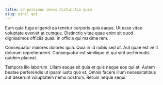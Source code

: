 ```yaml
---
title: ad possimus omnis distinctio quia
slug: nihil qui
---
```


Eum quia fuga eligendi ea tenetur corporis quia eaque. Ut esse vitae voluptate eveniet at cumque. Distinctio vitae quae enim sit quod dignissimos officiis quas. In officia qui maxime rem.

Consequatur maiores dolores quia. Quia in id nobis sed ut. Aut quae est velit dolorum reprehenderit. Consequatur est similique et qui sint perferendis quidem placeat.

Tempora illo laborum. Ullam eaque sit quia et quis neque eos qui et. Autem beatae perferendis ut ipsam iusto quo et. Omnis facere illum necessitatibus aut deserunt voluptatem nemo nostrum. Rerum neque sequi.
